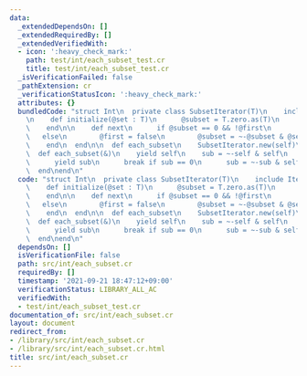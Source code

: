 ```yaml
---
data:
  _extendedDependsOn: []
  _extendedRequiredBy: []
  _extendedVerifiedWith:
  - icon: ':heavy_check_mark:'
    path: test/int/each_subset_test.cr
    title: test/int/each_subset_test.cr
  _isVerificationFailed: false
  _pathExtension: cr
  _verificationStatusIcon: ':heavy_check_mark:'
  attributes: {}
  bundledCode: "struct Int\n  private class SubsetIterator(T)\n    include Iterator(T)\n\
    \n    def initialize(@set : T)\n      @subset = T.zero.as(T)\n      @first = true\n\
    \    end\n\n    def next\n      if @subset == 0 && !@first\n        stop\n   \
    \   else\n        @first = false\n        @subset = ~-@subset & @set\n      end\n\
    \    end\n  end\n\n  def each_subset\n    SubsetIterator.new(self)\n  end\n\n\
    \  def each_subset(&)\n    yield self\n    sub = ~-self & self\n    loop do\n\
    \      yield sub\n      break if sub == 0\n      sub = ~-sub & self\n    end\n\
    \  end\nend\n"
  code: "struct Int\n  private class SubsetIterator(T)\n    include Iterator(T)\n\n\
    \    def initialize(@set : T)\n      @subset = T.zero.as(T)\n      @first = true\n\
    \    end\n\n    def next\n      if @subset == 0 && !@first\n        stop\n   \
    \   else\n        @first = false\n        @subset = ~-@subset & @set\n      end\n\
    \    end\n  end\n\n  def each_subset\n    SubsetIterator.new(self)\n  end\n\n\
    \  def each_subset(&)\n    yield self\n    sub = ~-self & self\n    loop do\n\
    \      yield sub\n      break if sub == 0\n      sub = ~-sub & self\n    end\n\
    \  end\nend\n"
  dependsOn: []
  isVerificationFile: false
  path: src/int/each_subset.cr
  requiredBy: []
  timestamp: '2021-09-21 18:47:12+09:00'
  verificationStatus: LIBRARY_ALL_AC
  verifiedWith:
  - test/int/each_subset_test.cr
documentation_of: src/int/each_subset.cr
layout: document
redirect_from:
- /library/src/int/each_subset.cr
- /library/src/int/each_subset.cr.html
title: src/int/each_subset.cr
---
```

